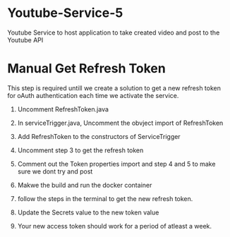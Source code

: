 # Youtube-Service-5
Youtube Service to host application to take created video and post to the Youtube API

# Manual Get Refresh Token
This step is required untill we create a solution to get a new refresh token for oAuth authentication each time we activate the service. 

1. Uncomment RefreshToken.java

2. In serviceTrigger.java, Uncomment the obvject import of RefreshToken

3. Add RefreshToken to the constructors of ServiceTrigger

4. Uncomment step 3 to get the refresh token

5. Comment out the Token properties import and step 4 and 5 to make sure we dont try and post

6. Makwe the build and run the docker container

7. follow the steps in the terminal to get the new refresh token. 

8. Update the Secrets value to the new token value 

9. Your new access token should work for a period of atleast a week. 

